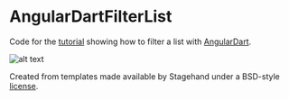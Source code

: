 # AngularDartFilterList

Code for the [tutorial](http://cogitas.net/?p=2026&preview=true) showing how to filter a list with [AngularDart](https://webdev.dartlang.org/angular).


![alt text](https://github.com/freewheelnat/code-tutorials/tree/master/AngularDartFilterList/screenshots/screenshot.png "Screenshot")


Created from templates made available by Stagehand under a BSD-style
[license](https://github.com/dart-lang/stagehand/blob/master/LICENSE).


